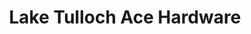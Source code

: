 ---
title: "Lake Tulloch Ace Hardware"
url: /copperopolis/lake-tulloch-ace-hardware/
shop: Baumarkt
---